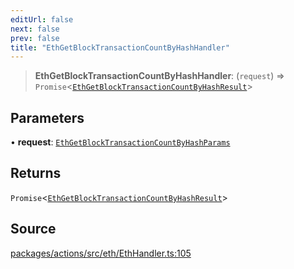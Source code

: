 ```yaml
---
editUrl: false
next: false
prev: false
title: "EthGetBlockTransactionCountByHashHandler"
---
```


> **EthGetBlockTransactionCountByHashHandler**: (`request`) => `Promise`\<[`EthGetBlockTransactionCountByHashResult`](/reference/tevm/actions/type-aliases/ethgetblocktransactioncountbyhashresult-1/)\>

## Parameters

• **request**: [`EthGetBlockTransactionCountByHashParams`](/reference/tevm/actions/type-aliases/ethgetblocktransactioncountbyhashparams-1/)

## Returns

`Promise`\<[`EthGetBlockTransactionCountByHashResult`](/reference/tevm/actions/type-aliases/ethgetblocktransactioncountbyhashresult-1/)\>

## Source

[packages/actions/src/eth/EthHandler.ts:105](https://github.com/evmts/tevm-monorepo/blob/main/packages/actions/src/eth/EthHandler.ts#L105)
